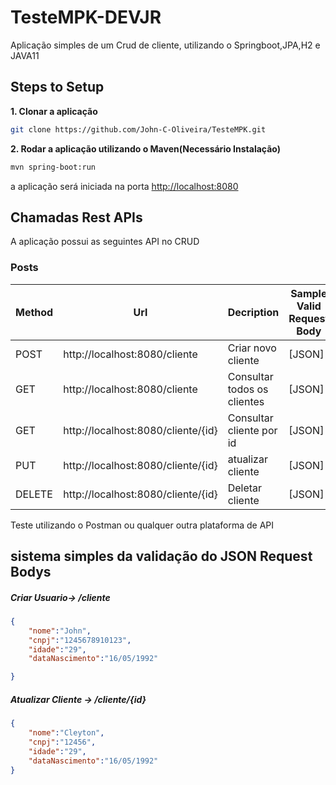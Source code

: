 # TesteMPK-DEVJR


Aplicação simples de um Crud de cliente, utilizando o Springboot,JPA,H2 e JAVA11

## Steps to Setup

**1. Clonar a aplicação**

```bash
git clone https://github.com/John-C-Oliveira/TesteMPK.git
```


**2. Rodar a aplicação utilizando o Maven(Necessário Instalação)**

```bash
mvn spring-boot:run
```
a aplicação será iniciada na porta <http://localhost:8080>

## Chamadas Rest APIs

A aplicação possui as seguintes API no CRUD

### Posts

| Method | Url |        Decription       | Sample Valid Request Body | 
| ------ | --- | ---------- | --------------------------- |
| POST   | http://localhost:8080/cliente | Criar novo cliente | [JSON] |
| GET   | http://localhost:8080/cliente | Consultar todos os clientes | [JSON] |
| GET   | http://localhost:8080/cliente/{id} | Consultar cliente por id| [JSON] |
| PUT   | http://localhost:8080/cliente/{id} | atualizar cliente | [JSON] |
| DELETE   | http://localhost:8080/cliente/{id} | Deletar cliente | [JSON] |



Teste utilizando o Postman ou qualquer outra plataforma de API

## sistema simples da validação do JSON Request Bodys


##### <a id="usercreate">Criar Usuario-> /cliente</a>
```json
{
    "nome":"John",
    "cnpj":"1245678910123",
    "idade":"29",
    "dataNascimento":"16/05/1992"

}
```

##### <a id="userupdate">Atualizar Cliente -> /cliente/{id}</a>
```json
{
    "nome":"Cleyton",
    "cnpj":"12456",
    "idade":"29",
    "dataNascimento":"16/05/1992"
}
```

